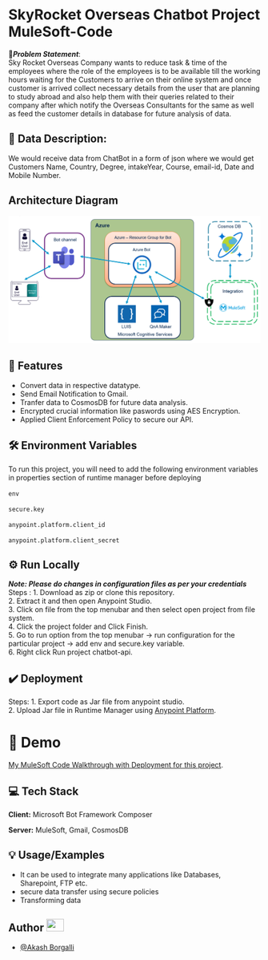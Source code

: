 
# SkyRocket Overseas Chatbot Project MuleSoft-Code

🚩***Problem Statement***: \
Sky Rocket Overseas Company wants to reduce task & time of the employees where the role of the employees is to be available till the working hours waiting for the Customers to arrive on their online system and once customer is arrived  collect necessary details from the user that are planning to study abroad and also help them with their queries related to their company after which notify the Overseas Consultants for the same as well as feed the customer details in database for future analysis of data.




## 📜 Data Description:
We would receive data from ChatBot in a form of json where we would get Customers Name, Country, Degree, intakeYear, Course, email-id, Date and Mobile Number.

## Architecture Diagram

![](images/Architecture%20Diagram.jpg)

## 📝 Features

- Convert data in respective datatype.
- Send Email Notification to Gmail.
- Tranfer data to CosmosDB for future data analysis.
- Encrypted crucial information like paswords using AES Encryption.
- Applied Client Enforcement Policy to secure our API.


## 🛠️ Environment Variables

To run this project, you will need to add the following environment variables in properties section of runtime manager before deploying

`env`

`secure.key`

`anypoint.platform.client_id`

`anypoint.platform.client_secret`


## ⚙️ Run Locally
***Note: Please do changes in configuration files as per your credentials***\
Steps : 1. Download as zip or clone this repository.\
2. Extract it and then open Anypoint Studio.\
3. Click on file from the top menubar and then select open project from file system.\
4. Click the project folder and Click Finish.\
5. Go to run option from the top menubar -> run configuration for the particular project -> add env and secure.key variable.\
6. Right click Run project chatbot-api.



## ✔️ Deployment

Steps: 1. Export code as Jar file from anypoint studio.\
       2. Upload Jar file in Runtime Manager using [Anypoint Platform](https://anypoint.mulesoft.com/login/).




# 🎯 Demo

[My MuleSoft Code Walkthrough with Deployment for this project](https://youtu.be/T4LgmYt-Pvs).


## 💻 Tech Stack

**Client:** Microsoft Bot Framework Composer

**Server:** MuleSoft, Gmail, CosmosDB


## 💡 Usage/Examples

- It can be used to integrate many applications like Databases, Sharepoint, FTP etc.
- secure data transfer using secure policies
- Transforming data


## Author <img src="https://raw.githubusercontent.com/TheDudeThatCode/TheDudeThatCode/master/Assets/Developer.gif" width=35 height=25>

- [@Akash Borgalli](https://www.linkedin.com/in/akashborgalli/)

